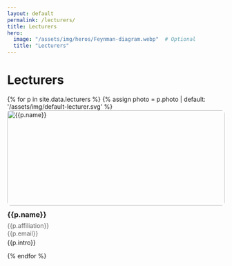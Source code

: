 ```yaml
---
layout: default
permalink: /lecturers/
title: Lecturers
hero:
  image: "/assets/img/heros/Feynman-diagram.webp"  # Optional
  title: "Lecturers"
---
```

# Lecturers

<div class="grid grid-2">
  {% for p in site.data.lecturers %}
    {% assign photo = p.photo | default: '/assets/img/default-lecturer.svg' %}
    <div class="card">
      <img src="{{photo | relative_url}}" alt="{{p.name}}" style="width:100%;max-height:220px;object-fit:cover;border-radius:8px;margin-bottom:.5rem">
      <h3 style="margin:.2rem 0">{{p.name}}</h3>
      <div style="color:#666;margin:0.5rem 0; line-height:1.2">{{p.affiliation}}</div>
      <div style="color:#666;margin:-0.5rem 0">{{p.email}}</div>
      <p style="margin-top:.75rem">{{p.intro}}</p>
    </div>
  {% endfor %}
</div>
